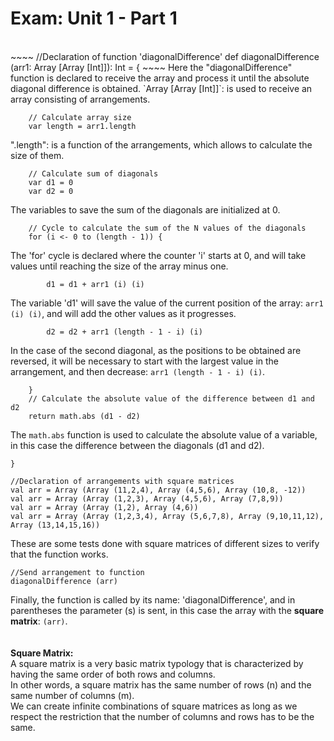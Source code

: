 # Exam: Unit 1 - Part 1  
<br>
~~~~
//Declaration of function 'diagonalDifference'  
def diagonalDifference (arr1: Array [Array [Int]]): Int = {
~~~~
Here the "diagonalDifference" function is declared to receive the array and process it until the absolute diagonal 
difference is obtained.  
`Array [Array [Int]]`: is used to receive an array consisting of arrangements.  

~~~~
    // Calculate array size  
    var length = arr1.length  
~~~~
".length": is a function of the arrangements, which allows to calculate the size of them.  

~~~~
    // Calculate sum of diagonals  
    var d1 = 0  
    var d2 = 0  
~~~~
The variables to save the sum of the diagonals are initialized at 0.  

~~~~
    // Cycle to calculate the sum of the N values of the diagonals  
    for (i <- 0 to (length - 1)) {  
~~~~
The 'for' cycle is declared where the counter 'i' starts at 0, and will take values until reaching the size of the 
array minus one.  

~~~~
        d1 = d1 + arr1 (i) (i) 
~~~~
The variable 'd1' will save the value of the current position of the array: `arr1 (i) (i)`, and will add the other 
values as it progresses.  

~~~~
        d2 = d2 + arr1 (length - 1 - i) (i)  
~~~~
In the case of the second diagonal, as the positions to be obtained are reversed, it will be necessary to start with 
the largest value in the arrangement, and then decrease: `arr1 (length - 1 - i) (i)`.  

~~~~
    }  
    // Calculate the absolute value of the difference between d1 and d2  
    return math.abs (d1 - d2)
~~~~
The `math.abs` function is used to calculate the absolute value of a variable, in this case the difference between 
the diagonals (d1 and d2).
~~~~
}  
~~~~

~~~~
//Declaration of arrangements with square matrices  
val arr = Array (Array (11,2,4), Array (4,5,6), Array (10,8, -12))
val arr = Array (Array (1,2,3), Array (4,5,6), Array (7,8,9))
val arr = Array (Array (1,2), Array (4,6))
val arr = Array (Array (1,2,3,4), Array (5,6,7,8), Array (9,10,11,12), Array (13,14,15,16))
~~~~
These are some tests done with square matrices of different sizes to verify that the function works.  

~~~~
//Send arrangement to function  
diagonalDifference (arr)  
~~~~
Finally, the function is called by its name: 'diagonalDifference', and in parentheses the parameter (s) is sent, in this 
case the array with the **square matrix**: `(arr)`.  
<br>
<br>
**Square Matrix:**  
A square matrix is a very basic matrix typology that is characterized by having the same order of both rows and columns.  
In other words, a square matrix has the same number of rows (n) and the same number of columns (m).  
We can create infinite combinations of square matrices as long as we respect the restriction that the number of columns 
and rows has to be the same.  
